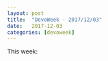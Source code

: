 ```yaml
---
layout: post
title:  "DevoWeek - 2017/12/03"
date:   2017-12-03
categories: [devoweek]
---
```


This week:
